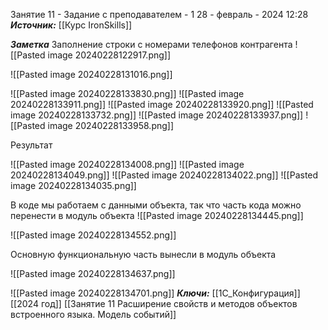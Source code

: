 
Занятие 11 - Задание с преподавателем - 1
 28 - февраль - 2024  12:28 
***Источник:***  [[Курс IronSkills]] 

***Заметка*** 
Заполнение строки с номерами телефонов контрагента
![[Pasted image 20240228122917.png]]

![[Pasted image 20240228131016.png]]

![[Pasted image 20240228133830.png]]
![[Pasted image 20240228133911.png]]
![[Pasted image 20240228133920.png]]
![[Pasted image 20240228133732.png]]
![[Pasted image 20240228133937.png]]
![[Pasted image 20240228133958.png]]

Результат

![[Pasted image 20240228134008.png]]
![[Pasted image 20240228134049.png]]
![[Pasted image 20240228134022.png]]
![[Pasted image 20240228134035.png]]
 
В коде мы работаем с данными объекта, так что часть кода можно перенести в модуль объекта
![[Pasted image 20240228134445.png]]

![[Pasted image 20240228134552.png]]

Основную функциональную часть вынесли в модуль объекта

![[Pasted image 20240228134637.png]]

![[Pasted image 20240228134701.png]]
***Ключи:*** [[1С_Конфигурация]] [[2024 год]]  [[Занятие 11 Расширение свойств и методов объектов встроенного языка. Модель событий]]
